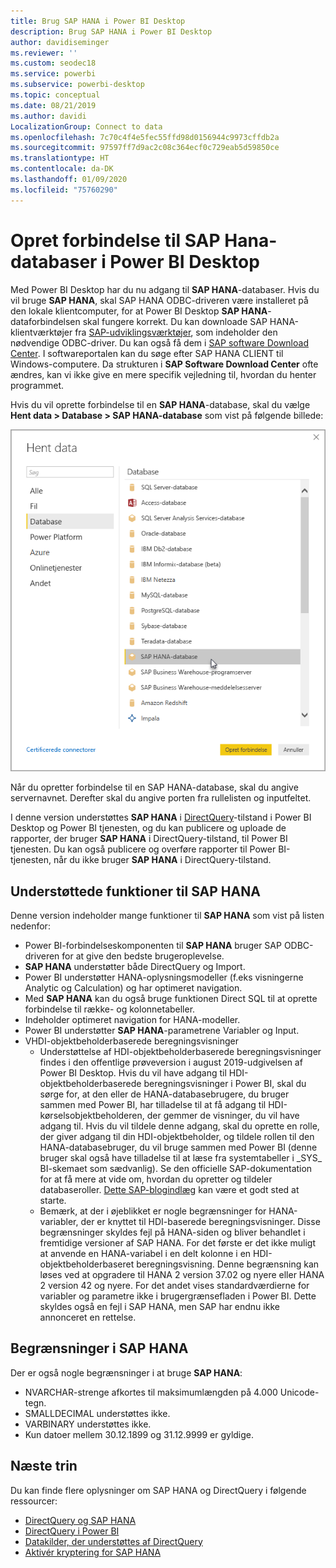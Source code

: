 ```yaml
---
title: Brug SAP HANA i Power BI Desktop
description: Brug SAP HANA i Power BI Desktop
author: davidiseminger
ms.reviewer: ''
ms.custom: seodec18
ms.service: powerbi
ms.subservice: powerbi-desktop
ms.topic: conceptual
ms.date: 08/21/2019
ms.author: davidi
LocalizationGroup: Connect to data
ms.openlocfilehash: 7c70c4f4e5fec55ffd98d0156944c9973cffdb2a
ms.sourcegitcommit: 97597ff7d9ac2c08c364ecf0c729eab5d59850ce
ms.translationtype: HT
ms.contentlocale: da-DK
ms.lasthandoff: 01/09/2020
ms.locfileid: "75760290"
---
```

# <a name="connect-to-sap-hana-databases-in-power-bi-desktop"></a>Opret forbindelse til SAP Hana-databaser i Power BI Desktop
Med Power BI Desktop har du nu adgang til **SAP HANA**-databaser. Hvis du vil bruge **SAP HANA**, skal SAP HANA ODBC-driveren være installeret på den lokale klientcomputer, for at Power BI Desktop **SAP HANA**-dataforbindelsen skal fungere korrekt. Du kan downloade SAP HANA-klientværktøjer fra [SAP-udviklingsværktøjer](https://tools.hana.ondemand.com/#hanatools), som indeholder den nødvendige ODBC-driver. Du kan også få dem i [SAP software Download Center](https://support.sap.com/swdc). I softwareportalen kan du søge efter SAP HANA CLIENT til Windows-computere. Da strukturen i **SAP Software Download Center** ofte ændres, kan vi ikke give en mere specifik vejledning til, hvordan du henter programmet.

Hvis du vil oprette forbindelse til en **SAP HANA**-database, skal du vælge **Hent data > Database > SAP HANA-database** som vist på følgende billede:

![](media/desktop-sap-hana/sap-hana-1.png)

Når du opretter forbindelse til en SAP HANA-database, skal du angive servernavnet. Derefter skal du angive porten fra rullelisten og inputfeltet.

I denne version understøttes **SAP HANA** i [DirectQuery](desktop-directquery-sap-hana.md)-tilstand i Power BI Desktop og Power BI tjenesten, og du kan publicere og uploade de rapporter, der bruger **SAP HANA** i DirectQuery-tilstand, til Power BI tjenesten. Du kan også publicere og overføre rapporter til Power BI-tjenesten, når du ikke bruger **SAP HANA** i DirectQuery-tilstand.

## <a name="supported-features-for-sap-hana"></a>Understøttede funktioner til SAP HANA
Denne version indeholder mange funktioner til **SAP HANA** som vist på listen nedenfor:

* Power BI-forbindelseskomponenten til **SAP HANA** bruger SAP ODBC-driveren for at give den bedste brugeroplevelse.
* **SAP HANA** understøtter både DirectQuery og Import.
* Power BI understøtter HANA-oplysningsmodeller (f.eks visningerne Analytic og Calculation) og har optimeret navigation.
* Med **SAP HANA** kan du også bruge funktionen Direct SQL til at oprette forbindelse til række- og kolonnetabeller.
* Indeholder optimeret navigation for HANA-modeller.
* Power BI understøtter **SAP HANA**-parametrene Variabler og Input.
* VHDI-objektbeholderbaserede beregningsvisninger
  * Understøttelse af HDI-objektbeholderbaserede beregningsvisninger findes i den offentlige prøveversion i august 2019-udgivelsen af Power BI Desktop. Hvis du vil have adgang til HDI-objektbeholderbaserede beregningsvisninger i Power BI, skal du sørge for, at den eller de HANA-databasebrugere, du bruger sammen med Power BI, har tilladelse til at få adgang til HDI-kørselsobjektbeholderen, der gemmer de visninger, du vil have adgang til. Hvis du vil tildele denne adgang, skal du oprette en rolle, der giver adgang til din HDI-objektbeholder, og tildele rollen til den HANA-databasebruger, du vil bruge sammen med Power BI (denne bruger skal også have tilladelse til at læse fra systemtabeller i \_SYS\_ BI-skemaet som sædvanlig). Se den officielle SAP-dokumentation for at få mere at vide om, hvordan du opretter og tildeler databaseroller. [Dette SAP-blogindlæg](https://blogs.sap.com/2018/01/24/the-easy-way-to-make-your-hdi-container-accessible-to-a-classic-database-user/) kan være et godt sted at starte.
  * Bemærk, at der i øjeblikket er nogle begrænsninger for HANA-variabler, der er knyttet til HDI-baserede beregningsvisninger. Disse begrænsninger skyldes fejl på HANA-siden og bliver behandlet i fremtidige versioner af SAP HANA. For det første er det ikke muligt at anvende en HANA-variabel i en delt kolonne i en HDI-objektbeholderbaseret beregningsvisning. Denne begrænsning kan løses ved at opgradere til HANA 2 version 37.02 og nyere eller HANA 2 version 42 og nyere. For det andet vises standardværdierne for variabler og parametre ikke i brugergrænsefladen i Power BI. Dette skyldes også en fejl i SAP HANA, men SAP har endnu ikke annonceret en rettelse.

## <a name="limitations-of-sap-hana"></a>Begrænsninger i SAP HANA
Der er også nogle begrænsninger i at bruge **SAP HANA**:

* NVARCHAR-strenge afkortes til maksimumlængden på 4.000 Unicode-tegn.
* SMALLDECIMAL understøttes ikke.
* VARBINARY understøttes ikke.
* Kun datoer mellem 30.12.1899 og 31.12.9999 er gyldige.


## <a name="next-steps"></a>Næste trin
Du kan finde flere oplysninger om SAP HANA og DirectQuery i følgende ressourcer:

* [DirectQuery og SAP HANA](desktop-directquery-sap-hana.md)
* [DirectQuery i Power BI](desktop-directquery-about.md)
* [Datakilder, der understøttes af DirectQuery](desktop-directquery-data-sources.md)
* [Aktivér kryptering for SAP HANA](desktop-sap-hana-encryption.md)


